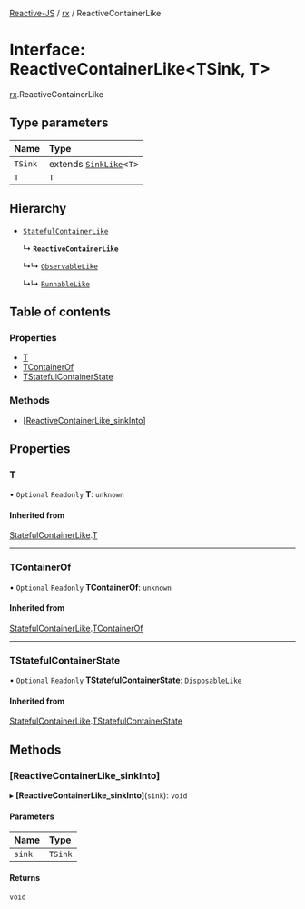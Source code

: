 [Reactive-JS](../README.md) / [rx](../modules/rx.md) / ReactiveContainerLike

# Interface: ReactiveContainerLike<TSink, T\>

[rx](../modules/rx.md).ReactiveContainerLike

## Type parameters

| Name | Type |
| :------ | :------ |
| `TSink` | extends [`SinkLike`](util.SinkLike.md)<`T`\> |
| `T` | `T` |

## Hierarchy

- [`StatefulContainerLike`](containers.StatefulContainerLike.md)

  ↳ **`ReactiveContainerLike`**

  ↳↳ [`ObservableLike`](rx.ObservableLike.md)

  ↳↳ [`RunnableLike`](rx.RunnableLike.md)

## Table of contents

### Properties

- [T](rx.ReactiveContainerLike.md#t)
- [TContainerOf](rx.ReactiveContainerLike.md#tcontainerof)
- [TStatefulContainerState](rx.ReactiveContainerLike.md#tstatefulcontainerstate)

### Methods

- [[ReactiveContainerLike\_sinkInto]](rx.ReactiveContainerLike.md#[reactivecontainerlike_sinkinto])

## Properties

### T

• `Optional` `Readonly` **T**: `unknown`

#### Inherited from

[StatefulContainerLike](containers.StatefulContainerLike.md).[T](containers.StatefulContainerLike.md#t)

___

### TContainerOf

• `Optional` `Readonly` **TContainerOf**: `unknown`

#### Inherited from

[StatefulContainerLike](containers.StatefulContainerLike.md).[TContainerOf](containers.StatefulContainerLike.md#tcontainerof)

___

### TStatefulContainerState

• `Optional` `Readonly` **TStatefulContainerState**: [`DisposableLike`](util.DisposableLike.md)

#### Inherited from

[StatefulContainerLike](containers.StatefulContainerLike.md).[TStatefulContainerState](containers.StatefulContainerLike.md#tstatefulcontainerstate)

## Methods

### [ReactiveContainerLike\_sinkInto]

▸ **[ReactiveContainerLike_sinkInto]**(`sink`): `void`

#### Parameters

| Name | Type |
| :------ | :------ |
| `sink` | `TSink` |

#### Returns

`void`
